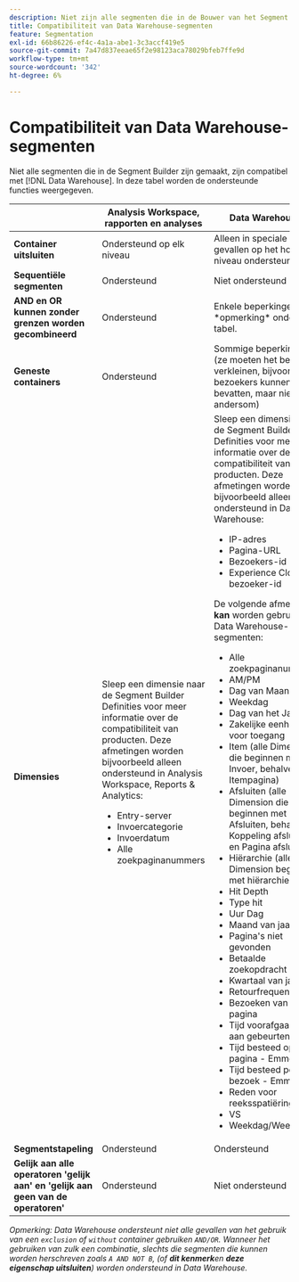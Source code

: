 ```yaml
---
description: Niet zijn alle segmenten die in de Bouwer van het Segment worden gecreeerd compatibel met Data Warehouse. In deze tabel worden de ondersteunde functies weergegeven.
title: Compatibiliteit van Data Warehouse-segmenten
feature: Segmentation
exl-id: 66b86226-ef4c-4a1a-abe1-3c3accf419e5
source-git-commit: 7a47d837eeae65f2e98123aca78029bfeb7ffe9d
workflow-type: tm+mt
source-wordcount: '342'
ht-degree: 6%

---
```


# Compatibiliteit van Data Warehouse-segmenten

Niet alle segmenten die in de Segment Builder zijn gemaakt, zijn compatibel met [!DNL Data Warehouse]. In deze tabel worden de ondersteunde functies weergegeven.

<table> 
 <thead> 
  <tr> 
   <th> </th> 
   <th> Analysis Workspace, rapporten en analyses </th> 
   <th> Data Warehouse </th> 
  </tr> 
 </thead>
 <tbody> 
  <tr> 
   <td > <b>Container uitsluiten</b> </td> 
   <td> Ondersteund op elk niveau </td> 
   <td> Alleen in speciale gevallen op het hoogste niveau ondersteund </td> 
  </tr> 
  <tr> 
   <td> <b>Sequentiële segmenten</b> </td> 
   <td> Ondersteund </td> 
   <td> Niet ondersteund </td> 
  </tr> 
  <tr> 
   <td> <b>AND en OR kunnen zonder grenzen worden gecombineerd</b> </td> 
   <td> Ondersteund </td> 
   <td> Enkele beperkingen. Zie *opmerking* onder tabel. </td> 
  </tr> 
  <tr> 
   <td> <b>Geneste containers</b> </td> 
   <td> Ondersteund </td> 
   <td> Sommige beperkingen (ze moeten het bereik verkleinen, bijvoorbeeld bezoekers kunnen hits bevatten, maar niet andersom) </td> 
  </tr> 
  <tr> 
   <td> <b>Dimensies</b> </td> 
   <td>Sleep een dimensie naar de Segment Builder <span class="uicontrol"> Definities</span> voor meer informatie over de compatibiliteit van producten. Deze afmetingen worden bijvoorbeeld alleen ondersteund in Analysis Workspace, Reports &amp; Analytics: 
    <ul> 
     <li>Entry-server </li> 
     <li>Invoercategorie </li> 
     <li>Invoerdatum </li> 
     <li>Alle zoekpaginanummers </li> 
    </ul> </td> 
   <td> Sleep een dimensie naar de Segment Builder <span class="uicontrol"> Definities</span> voor meer informatie over de compatibiliteit van producten. Deze afmetingen worden bijvoorbeeld alleen ondersteund in Data Warehouse: 
    <ul> 
     <li>IP-adres </li> 
     <li>Pagina-URL </li> 
     <li>Bezoekers-id </li> 
     <li>Experience Cloud-bezoeker-id </li> 
    </ul> <p>De volgende afmetingen <b>kan </b>worden gebruikt in Data Warehouse-segmenten: </p> 
    <ul> 
     <li>Alle zoekpaginanummers </li> 
     <li>AM/PM </li> 
     <li>Dag van Maand </li> 
     <li>Weekdag </li> 
     <li>Dag van het Jaar </li> 
     <li>Zakelijke eenheid voor toegang </li> 
     <li>Item (alle Dimension die beginnen met Invoer, behalve Itempagina) </li> 
     <li>Afsluiten (alle Dimension die beginnen met Afsluiten, behalve Koppeling afsluiten en Pagina afsluiten) </li> 
     <li>Hiërarchie (alle Dimension beginnen met hiërarchie) </li> 
     <li>Hit Depth </li> 
     <li>Type hit </li> 
     <li>Uur Dag </li> 
     <li>Maand van jaar </li> 
     <li>Pagina's niet gevonden </li> 
     <li>Betaalde zoekopdracht </li> 
     <li>Kwartaal van jaar </li> 
     <li>Retourfrequentie </li> 
     <li>Bezoeken van één pagina </li> 
     <li>Tijd voorafgaand aan gebeurtenis </li> 
     <li>Tijd besteed op pagina - Emmerd </li> 
     <li>Tijd besteed per bezoek - Emmerd </li> 
     <li>Reden voor reeksspatiëring </li> 
     <li>VS </li> 
     <li>Weekdag/Weekend </li> 
    </ul> </td> 
  </tr> 
  <tr> 
   <td> <b>Segmentstapeling</b> </td> 
   <td> Ondersteund </td> 
   <td> Ondersteund </td> 
  </tr>
  <tr>
    <td><b>Gelijk aan alle operatoren 'gelijk aan' en 'gelijk aan geen van de operatoren'</b></td>
    <td>Ondersteund</td>
    <td>Niet ondersteund</td>
  </tr>
 </tbody> 
</table>

*Opmerking: Data Warehouse ondersteunt niet alle gevallen van het gebruik van een `exclusion` of `without` container gebruiken `AND/OR`. Wanneer het gebruiken van zulk een combinatie, slechts die segmenten die kunnen worden herschreven zoals `A AND NOT B`, (of **dit kenmerk**en **deze eigenschap uitsluiten**) worden ondersteund in Data Warehouse.*
